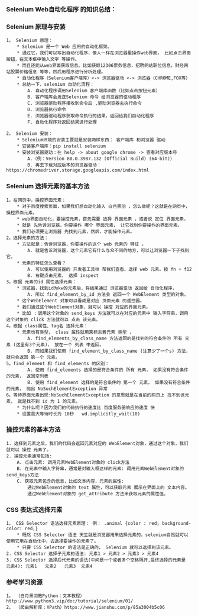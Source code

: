 ### Selenium Web自动化程序 的知识总结：

### Selenium 原理与安装

    1。 Selenium 原理：
        * Selenium 是一个 Web 应用的自动化框架。
        * 通过它，我们可以写出自动化程序，像人一样在浏览器里操作web界面。 比如点击界面按钮，在文本框中输入文字 等操作。
        * 而且还能从web界面获取信息。比如获取12306票务信息，招聘网站职位信息，财经网站股票价格信息 等等，然后用程序进行分析处理。
        * 自动化程序（Selenium客户端库）<-> 浏览器驱动 <-> 浏览器（CHROME,FOX等）
        * 总结一下，selenium 自动化流程：
            A. 自动化程序调用Selenium 客户端库函数（比如点击按钮元素）
            B. 客户端库会发送Selenium 命令 给浏览器的驱动程序
            C. 浏览器驱动程序接收到命令后 ,驱动浏览器去执行命令
            D. 浏览器执行命令
            E. 浏览器驱动程序获取命令执行的结果，返回给我们自动化程序
            F. 自动化程序对返回结果进行处理
        
    2。 Selenium 安装：
        * Selenium环境的安装主要就是安装两样东西： 客户端库 和浏览器 驱动
        * 安装客户端库：pip install selenium
        * 安装浏览器驱动：在 help -> about google chrome -> 查看对应版本号
            A.（例：Version 80.0.3987.132 (Official Build) (64-bit)）
            B. 再去下载对应版本的浏览器驱动：https://chromedriver.storage.googleapis.com/index.html

### Selenium 选择元素的基本方法 
 
    1。在网页中，操控界面元素：
        * 对于百度搜索页面，如果我们想自动化输入 白月黑羽 ，怎么做呢？这就是在网页中，操控界面元素。
        * web界面自动化，要操控元素，首先需要 选择 界面元素 ，或者说 定位 界面元素，
        * 就是 先告诉浏览器，你要操作 哪个 界面元素， 让它找到你要操作的界面元素。
        * 我们必须要让浏览器 先找到元素，然后，才能操作元素。
    2。选择元素的方法：
        * 方法就是：告诉浏览器，你要操作的这个 web 元素的 特征 。
            A. 就是告诉浏览器，这个元素它有什么与众不同的地方，可以让浏览器一下子找到它。
        * 元素的特征怎么查看？
            A. 可以使用浏览器的 开发者工具栏 帮我们查看、选择 web 元素。按 fn + f12
            B. 右键点击元素， 选择 inspect
    3。根据 元素的id 属性选择元素：
        * 浏览器，找到id为kw的元素后，将结果通过 浏览器驱动 返回给 自动化程序， 
            A. 所以 find_element_by_id 方法会 返回一个 WebElement 类型的对象。
        * 这个WebElement 对象可以看成是对应 页面元素 的遥控器。
        * 我们通过这个WebElement对象，就可以 操控 对应的界面元素。
        * 比如 ：调用这个对象的 send_keys 方法就可以在对应的元素中 输入字符串，调用这个对象的 click 方法就可以 点击 该元素。
    4。根据 class属性、tag名 选择元素：
        * 元素也有类型， class 属性就用来标志着元素 类型 ，
            A. find_elements_by_class_name 方法返回的是找到的符合条件的 所有 元素 (这里有3个元素)， 放在一个 列表 中返回。
            B. 而如果我们使用 find_element_by_class_name (注意少了一个s) 方法， 就只会返回 第一个 元素。
    5。find_element 和 find_elements 的区别：
            A. 使用 find_elements 选择的是符合条件的 所有 元素， 如果没有符合条件的元素， 返回空列表
            B. 使用 find_element 选择的是符合条件的 第一个 元素， 如果没有符合条件的元素， 抛出 NoSuchElementException 异常
    6。等待界面元素出现:NoSuchElementException 的意思就是在当前的网页上 找不到该元素， 就是找不到 id 为 1 的元素。
        * 为什么呢？因为我们的代码执行的速度比 百度服务器响应的速度 快
        * 设置最大等待时长为 10秒   wd.implicitly_wait(10)
        
### 操控元素的基本方法
    
    1. 选择到元素之后，我们的代码会返回元素对应的 WebElement对象，通过这个对象，我们就可以 操控 元素了。
    2. 操控元素通常包括:
        A. 点击元素: 调用元素WebElement对象的 click方法
        B. 在元素中输入字符串，通常是对输入框这样的元素: 调用元素WebElement对象的send_keys方法
        C. 获取元素包含的信息，比如文本内容，元素的属性: 
            通过WebElement对象的 text 属性，可以获取元素 展示在界面上的 文本内容。
            通过WebElement对象的 get_attribute 方法来获取元素的属性值，
            
### CSS  表达式选择元素
    
    1。 CSS Selector 语法选择元素原理： 例： .animal {color : red; background-color: red;} 
        * 既然 CSS Selector 语法 天生就是浏览器用来选择元素的，selenium自然就可以使用它用在自动化中，去选择要操作的元素了。
        * 只要 CSS Selector 的语法是正确的， Selenium 就可以选择到该元素。
    2. CSS Selector 选择子元素的语法: 元素1 > 元素2 > 元素3 > 元素4
    3. CSS Selector 选择后代元素的语法(中间是一个或者多个空格隔开,最终选择的元素是 元素4): 元素1   元素2   元素3  元素4

### 参考学习资源
    
    1。 （白月黑羽教Python：文本教程）http://www.python3.vip/doc/tutorial/selenium/01/
    2。 （爬虫解析库：XPath）https://www.jianshu.com/p/85a3004b5c06

